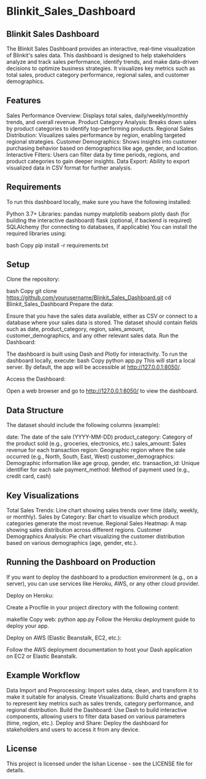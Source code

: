 # Blinkit_Sales_Dashboard
## Blinkit Sales Dashboard
The Blinkit Sales Dashboard provides an interactive, real-time visualization of Blinkit's sales data. This dashboard is designed to help stakeholders analyze and track sales performance, identify trends, and make data-driven decisions to optimize business strategies. It visualizes key metrics such as total sales, product category performance, regional sales, and customer demographics.

## Features
Sales Performance Overview: Displays total sales, daily/weekly/monthly trends, and overall revenue.
Product Category Analysis: Breaks down sales by product categories to identify top-performing products.
Regional Sales Distribution: Visualizes sales performance by region, enabling targeted regional strategies.
Customer Demographics: Shows insights into customer purchasing behavior based on demographics like age, gender, and location.
Interactive Filters: Users can filter data by time periods, regions, and product categories to gain deeper insights.
Data Export: Ability to export visualized data in CSV format for further analysis.
## Requirements
To run this dashboard locally, make sure you have the following installed:

Python 3.7+
Libraries:
pandas
numpy
matplotlib
seaborn
plotly
dash (for building the interactive dashboard)
flask (optional, if backend is required)
SQLAlchemy (for connecting to databases, if applicable)
You can install the required libraries using:

bash
Copy
pip install -r requirements.txt
## Setup
Clone the repository:

bash
Copy
git clone https://github.com/yourusername/Blinkit_Sales_Dashboard.git
cd Blinkit_Sales_Dashboard
Prepare the data:

Ensure that you have the sales data available, either as CSV or connect to a database where your sales data is stored.
The dataset should contain fields such as date, product_category, region, sales_amount, customer_demographics, and any other relevant sales data.
Run the Dashboard:

The dashboard is built using Dash and Plotly for interactivity. To run the dashboard locally, execute:
bash
Copy
python app.py
This will start a local server. By default, the app will be accessible at http://127.0.0.1:8050/.

Access the Dashboard:

Open a web browser and go to http://127.0.0.1:8050/ to view the dashboard.
## Data Structure
The dataset should include the following columns (example):

date: The date of the sale (YYYY-MM-DD)
product_category: Category of the product sold (e.g., groceries, electronics, etc.)
sales_amount: Sales revenue for each transaction
region: Geographic region where the sale occurred (e.g., North, South, East, West)
customer_demographics: Demographic information like age group, gender, etc.
transaction_id: Unique identifier for each sale
payment_method: Method of payment used (e.g., credit card, cash)
## Key Visualizations
Total Sales Trends: Line chart showing sales trends over time (daily, weekly, or monthly).
Sales by Category: Bar chart to visualize which product categories generate the most revenue.
Regional Sales Heatmap: A map showing sales distribution across different regions.
Customer Demographics Analysis: Pie chart visualizing the customer distribution based on various demographics (age, gender, etc.).
## Running the Dashboard on Production
If you want to deploy the dashboard to a production environment (e.g., on a server), you can use services like Heroku, AWS, or any other cloud provider.

Deploy on Heroku:

Create a Procfile in your project directory with the following content:

makefile
Copy
web: python app.py
Follow the Heroku deployment guide to deploy your app.

Deploy on AWS (Elastic Beanstalk, EC2, etc.):

Follow the AWS deployment documentation to host your Dash application on EC2 or Elastic Beanstalk.
## Example Workflow
Data Import and Preprocessing: Import sales data, clean, and transform it to make it suitable for analysis.
Create Visualizations: Build charts and graphs to represent key metrics such as sales trends, category performance, and regional distribution.
Build the Dashboard: Use Dash to build interactive components, allowing users to filter data based on various parameters (time, region, etc.).
Deploy and Share: Deploy the dashboard for stakeholders and users to access it from any device.
## License
This project is licensed under the Ishan License - see the LICENSE file for details.
